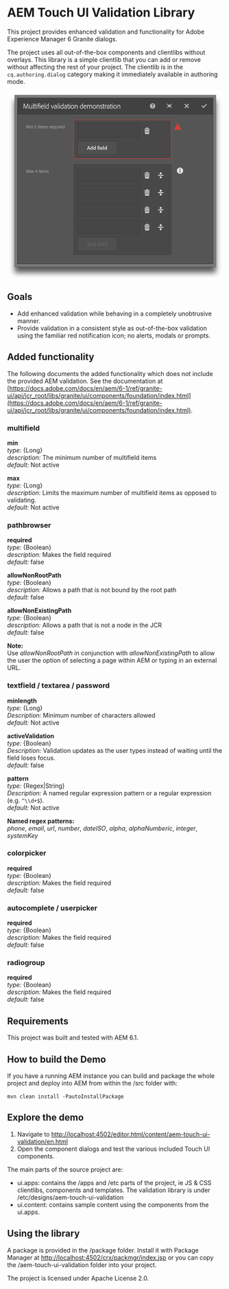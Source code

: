 # AEM Touch UI Validation Library

This project provides enhanced validation and functionality for Adobe Experience Manager 6 Granite dialogs.

The project uses all out-of-the-box components and clientlibs without overlays. This library is a simple clientlib that you can add or remove without affecting the rest of your project. The clientlib is in the `cq.authoring.dialog` category making it immediately available in authoring mode.

![Multifield validation with min and max limits](aem_touch_ui_validation_screenshot.png)

## Goals

* Add enhanced validation while behaving in a completely unobtrusive manner.
* Provide validation in a consistent style as out-of-the-box validation using the familiar red notification icon; no alerts, modals or prompts.

## Added functionality

The following documents the added functionality which does not include the provided
AEM validation. See the documentation at [https://docs.adobe.com/docs/en/aem/6-1/ref/granite-ui/api/jcr_root/libs/granite/ui/components/foundation/index.html](https://docs.adobe.com/docs/en/aem/6-1/ref/granite-ui/api/jcr_root/libs/granite/ui/components/foundation/index.html).

### multifield

**min**  
*type:* {Long}  
*description:* The minimum number of multifield items  
*default:* Not active

**max**  
*type:* {Long}  
*description:* Limits the maximum number of multifield items as opposed to validating.  
*default:* Not active

### pathbrowser

**required**  
*type:* {Boolean}  
*description:* Makes the field required  
*default:* false

**allowNonRootPath**  
*type:* {Boolean}  
*description:* Allows a path that is not bound by the root path  
*default:* false

**allowNonExistingPath**  
*type:* {Boolean}  
*description:* Allows a path that is not a node in the JCR  
*default:* false

**Note:**  
Use *allowNonRootPath* in conjunction with *allowNonExistingPath* to allow the
user the option of selecting a page within AEM or typing in an external URL.

### textfield / textarea / password

**minlength**  
*type:* {Long}  
*Description:* Minimum number of characters allowed  
*default:* Not active

**activeValidation**  
*type:* {Boolean}  
*Description:* Validation updates as the user types instead of waiting until the field loses focus.  
*default:* false

**pattern**  
*type:* {Regex|String}  
*Description:* A named regular expression pattern or a regular expression (e.g. `^\\d+$`).  
*default:* Not active

**Named regex patterns:**  
*phone*, *email*, *url*, *number*, *dateISO*, *alpha*, *alphaNumberic*, *integer*, *systemKey*

### colorpicker

**required**  
*type:* {Boolean}  
*description:* Makes the field required  
*default:* false

### autocomplete / userpicker

**required**  
*type:* {Boolean}  
*description:* Makes the field required  
*default:* false

### radiogroup

**required**  
*type:* {Boolean}  
*description:* Makes the field required  
*default:* false

## Requirements

This project was built and tested with AEM 6.1.

## How to build the Demo

If you have a running AEM instance you can build and package the whole project and deploy into AEM from within the /src folder with: 

    mvn clean install -PautoInstallPackage

## Explore the demo

1. Navigate to [http://localhost:4502/editor.html/content/aem-touch-ui-validation/en.html](http://localhost:4502/editor.html/content/aem-touch-ui-validation/en.html)
2. Open the component dialogs and test the various included Touch UI components.

The main parts of the source project are:

* ui.apps: contains the /apps and /etc parts of the project, ie JS & CSS clientlibs, components and templates. The validation library is under /etc/designs/aem-touch-ui-validation
* ui.content: contains sample content using the components from the ui.apps. 

## Using the library

A package is provided in the /package folder. Install it with Package Manager at [http://localhost:4502/crx/packmgr/index.jsp](http://localhost:4502/crx/packmgr/index.jsp) or you can copy the /aem-touch-ui-validation folder into your project.

The project is licensed under Apache License 2.0.
